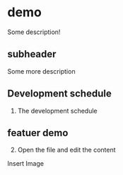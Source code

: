 # demo

Some description!

## subheader

Some more description

## Development schedule

1. The development schedule

## featuer demo
2. Open the file and edit the content

</p>Insert Image</p>